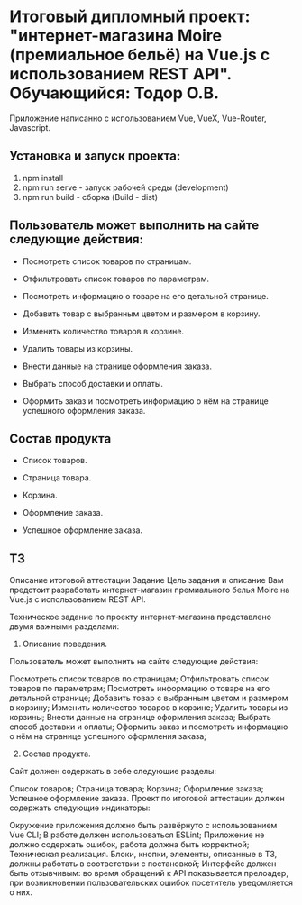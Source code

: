 # Итоговый дипломный проект: "интернет-магазина Moire (премиальное бельё) на Vue.js с использованием REST API". Обучающийся: Тодор О.В.


Приложение написанно с использованием Vue, VueX, Vue-Router, Javascript.

## Установка и запуск проекта:

1. npm install
2. npm run serve - запуск рабочей среды (development)
3. npm run build - сборка (Build - dist)

## Пользователь может выполнить на сайте следующие действия: 

+ Посмотреть список товаров по страницам.

+ Отфильтровать список товаров по параметрам.

+ Посмотреть информацию о товаре на его детальной странице.

+ Добавить товар с выбранным цветом и размером в корзину.

+ Изменить количество товаров в корзине.

+ Удалить товары из корзины.

+ Внести данные на странице оформления заказа.

+ Выбрать способ доставки и оплаты.

+ Оформить заказ и посмотреть информацию о нём на странице успешного оформления заказа.

## Состав продукта

+ Список товаров.

+ Страница товара.

+ Корзина.

+ Оформление заказа.

+ Успешное оформление заказа.


## ТЗ

Описание итоговой аттестации
Задание 
Цель задания и описание
Вам предстоит разработать интернет-магазин премиального белья Moire на Vue.js с использованием REST API.

Техническое задание по проекту интернет-магазина представлено двумя важными разделами:

1. Описание поведения.

Пользователь может выполнить на сайте следующие действия:

Посмотреть список товаров по страницам;
Отфильтровать список товаров по параметрам;
Посмотреть информацию о товаре на его детальной странице;
Добавить товар с выбранным цветом и размером в корзину;
Изменить количество товаров в корзине;
Удалить товары из корзины;
Внести данные на странице оформления заказа;
Выбрать способ доставки и оплаты;
Оформить заказ и посмотреть информацию о нём на странице успешного оформления заказа;

2. Состав продукта.

Сайт должен содержать в себе следующие разделы:

Список товаров;
Страница товара;
Корзина;
Оформление заказа;
Успешное оформление заказа.
Проект по итоговой аттестации должен содержать следующие индикаторы:

Окружение приложения должно быть развёрнуто с использованием Vue CLI;
В работе должен использоваться ESLint;
Приложение не должно содержать ошибок, работа должна быть корректной;
Техническая реализация. Блоки, кнопки, элементы, описанные в ТЗ, должны работать в соответствии с постановкой;
Интерфейс должен быть отзывчивым: во время обращений к API показывается прелоадер, при возникновении пользовательских ошибок посетитель уведомляется о них.